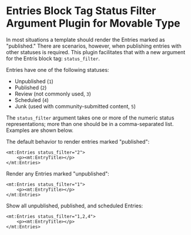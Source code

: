 # Entries Block Tag Status Filter Argument Plugin for Movable Type

In most situations a template should render the Entries marked as "published."
There are scenarios, however, when publishing entries with other statuses is
required. This plugin facilitates that with a new argument for the Entris block tag: `status_filter`.

Entries have one of the following statuses:

* Unpublished (`1`)
* Published (`2`)
* Review (not commonly used, `3`)
* Scheduled (`4`)
* Junk (used with community-submitted content, `5`)

The `status_filter` argument takes one or more of the numeric status representations; more than one should be in a comma-separated list. Examples are shown below.

The default behavior to render entries marked "published":

    <mt:Entries status_filter="2">
        <p><mt:EntryTitle></p>
    </mt:Entries>

Render any Entries marked "unpublished":

    <mt:Entries status_filter="1">
        <p><mt:EntryTitle></p>
    </mt:Entries>

Show all unpublished, published, and scheduled Entries:

    <mt:Entries status_filter="1,2,4">
        <p><mt:EntryTitle></p>
    </mt:Entries>


